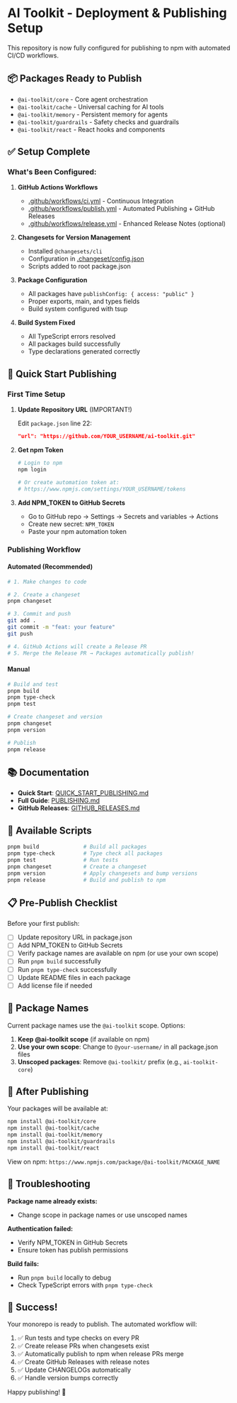 # AI Toolkit - Deployment & Publishing Setup

This repository is now fully configured for publishing to npm with automated CI/CD workflows.

## 📦 Packages Ready to Publish

- `@ai-toolkit/core` - Core agent orchestration
- `@ai-toolkit/cache` - Universal caching for AI tools
- `@ai-toolkit/memory` - Persistent memory for agents
- `@ai-toolkit/guardrails` - Safety checks and guardrails
- `@ai-toolkit/react` - React hooks and components

## ✅ Setup Complete

### What's Been Configured:

1. **GitHub Actions Workflows**
   - [.github/workflows/ci.yml](.github/workflows/ci.yml) - Continuous Integration
   - [.github/workflows/publish.yml](.github/workflows/publish.yml) - Automated Publishing + GitHub Releases
   - [.github/workflows/release.yml](.github/workflows/release.yml) - Enhanced Release Notes (optional)

2. **Changesets for Version Management**
   - Installed `@changesets/cli`
   - Configuration in [.changeset/config.json](.changeset/config.json)
   - Scripts added to root package.json

3. **Package Configuration**
   - All packages have `publishConfig: { access: "public" }`
   - Proper exports, main, and types fields
   - Build system configured with tsup

4. **Build System Fixed**
   - All TypeScript errors resolved
   - All packages build successfully
   - Type declarations generated correctly

## 🚀 Quick Start Publishing

### First Time Setup

1. **Update Repository URL** (IMPORTANT!)

   Edit `package.json` line 22:
   ```json
   "url": "https://github.com/YOUR_USERNAME/ai-toolkit.git"
   ```

2. **Get npm Token**
   ```bash
   # Login to npm
   npm login

   # Or create automation token at:
   # https://www.npmjs.com/settings/YOUR_USERNAME/tokens
   ```

3. **Add NPM_TOKEN to GitHub Secrets**
   - Go to GitHub repo → Settings → Secrets and variables → Actions
   - Create new secret: `NPM_TOKEN`
   - Paste your npm automation token

### Publishing Workflow

#### Automated (Recommended)

```bash
# 1. Make changes to code

# 2. Create a changeset
pnpm changeset

# 3. Commit and push
git add .
git commit -m "feat: your feature"
git push

# 4. GitHub Actions will create a Release PR
# 5. Merge the Release PR → Packages automatically publish!
```

#### Manual

```bash
# Build and test
pnpm build
pnpm type-check
pnpm test

# Create changeset and version
pnpm changeset
pnpm version

# Publish
pnpm release
```

## 📚 Documentation

- **Quick Start**: [QUICK_START_PUBLISHING.md](QUICK_START_PUBLISHING.md)
- **Full Guide**: [PUBLISHING.md](PUBLISHING.md)
- **GitHub Releases**: [GITHUB_RELEASES.md](GITHUB_RELEASES.md)

## 🔧 Available Scripts

```bash
pnpm build              # Build all packages
pnpm type-check         # Type check all packages
pnpm test               # Run tests
pnpm changeset          # Create a changeset
pnpm version            # Apply changesets and bump versions
pnpm release            # Build and publish to npm
```

## 📋 Pre-Publish Checklist

Before your first publish:

- [ ] Update repository URL in package.json
- [ ] Add NPM_TOKEN to GitHub Secrets
- [ ] Verify package names are available on npm (or use your own scope)
- [ ] Run `pnpm build` successfully
- [ ] Run `pnpm type-check` successfully
- [ ] Update README files in each package
- [ ] Add license file if needed

## 🎯 Package Names

Current package names use the `@ai-toolkit` scope. Options:

1. **Keep @ai-toolkit scope** (if available on npm)
2. **Use your own scope**: Change to `@your-username/` in all package.json files
3. **Unscoped packages**: Remove `@ai-toolkit/` prefix (e.g., `ai-toolkit-core`)

## 🔗 After Publishing

Your packages will be available at:

```bash
npm install @ai-toolkit/core
npm install @ai-toolkit/cache
npm install @ai-toolkit/memory
npm install @ai-toolkit/guardrails
npm install @ai-toolkit/react
```

View on npm: `https://www.npmjs.com/package/@ai-toolkit/PACKAGE_NAME`

## 🐛 Troubleshooting

**Package name already exists:**
- Change scope in package names or use unscoped names

**Authentication failed:**
- Verify NPM_TOKEN in GitHub Secrets
- Ensure token has publish permissions

**Build fails:**
- Run `pnpm build` locally to debug
- Check TypeScript errors with `pnpm type-check`

## 🎉 Success!

Your monorepo is ready to publish. The automated workflow will:

1. ✅ Run tests and type checks on every PR
2. ✅ Create release PRs when changesets exist
3. ✅ Automatically publish to npm when release PRs merge
4. ✅ Create GitHub Releases with release notes
5. ✅ Update CHANGELOGs automatically
6. ✅ Handle version bumps correctly

Happy publishing! 🚀
